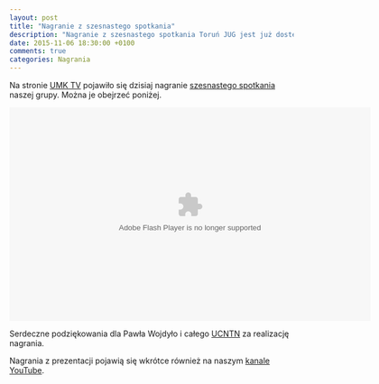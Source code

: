 ```yaml
---
layout: post
title: "Nagranie z szesnastego spotkania"
description: "Nagranie z szesnastego spotkania Toruń JUG jest już dostępne na stronie UMK TV!"
date: 2015-11-06 18:30:00 +0100
comments: true
categories: Nagrania
---
```

Na stronie <a href="http://tv.umk.pl/?id=2780" target="_blank">UMK TV</a> pojawiło się dzisiaj nagranie <a href="{{root_url}}/news/2015/10/17/spotkanie-16/">szesnastego spotkania</a> naszej grupy. Można je obejrzeć poniżej.

<div class="row text-center" style="margin-top: 10px; margin-bottom: 10px;">
  <div class="col-md-12">
    <object type="application/x-shockwave-flash" data="http://tv.umk.pl/extp/ExtPlayer.swf" width="640" height="379">
      <param name="movie" value="http://tv.umk.pl/extp/ExtPlayer.swf"/>
      <param name="allowScriptAccess" value="always" />
      <param name="flashVars" value="movieID=2780&amp;width=640" />
    </object>
  </div>
</div>

Serdeczne podziękowania dla Pawła Wojdyło i&nbsp;całego <a href="http://www.ucntn.umk.pl" target="_blank">UCNTN</a> za realizację nagrania.

Nagrania z&nbsp;prezentacji pojawią się wkrótce również na naszym <a href="https://www.youtube.com/c/TorunJUG" target="_blank">kanale YouTube</a>.
